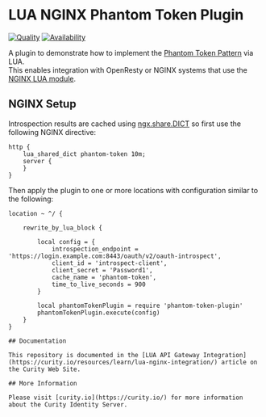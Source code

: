 # LUA NGINX Phantom Token Plugin

[![Quality](https://img.shields.io/badge/quality-experiment-red)](https://curity.io/resources/code-examples/status/)
[![Availability](https://img.shields.io/badge/availability-source-blue)](https://curity.io/resources/code-examples/status/)

A plugin to demonstrate how to implement the [Phantom Token Pattern](https://curity.io/resources/learn/phantom-token-pattern/) via LUA.\
This enables integration with OpenResty or NGINX systems that use the [NGINX LUA module](https://www.nginx.com/resources/wiki/modules/lua/).

## NGINX Setup

Introspection results are cached using [ngx.share.DICT](https://github.com/openresty/lua-nginx-module#ngxshareddict) so first use the following NGINX directive:

```nginx
http {
    lua_shared_dict phantom-token 10m;
    server {
    }
}
```

Then apply the plugin to one or more locations with configuration similar to the following:

```nginx
location ~ ^/ {

    rewrite_by_lua_block {

        local config = {
            introspection_endpoint = 'https://login.example.com:8443/oauth/v2/oauth-introspect',
            client_id = 'introspect-client',
            client_secret = 'Password1',
            cache_name = 'phantom-token',
            time_to_live_seconds = 900
        }

        local phantomTokenPlugin = require 'phantom-token-plugin'
        phantomTokenPlugin.execute(config)
    }
}

## Documentation

This repository is documented in the [LUA API Gateway Integration](https://curity.io/resources/learn/lua-nginx-integration/) article on the Curity Web Site.

## More Information

Please visit [curity.io](https://curity.io/) for more information about the Curity Identity Server.

